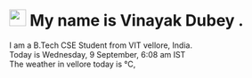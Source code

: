 
<h1><img src="https://emojis.slackmojis.com/emojis/images/1531849430/4246/blob-sunglasses.gif?1531849430" width="30"/> My name is Vinayak Dubey .</h1>
<p>I am a B.Tech CSE Student from VIT vellore, India. <br> Today is Wednesday, 9 September, 6:08 am IST <br> The weather in vellore today is  °C, <i>  </i><p>
